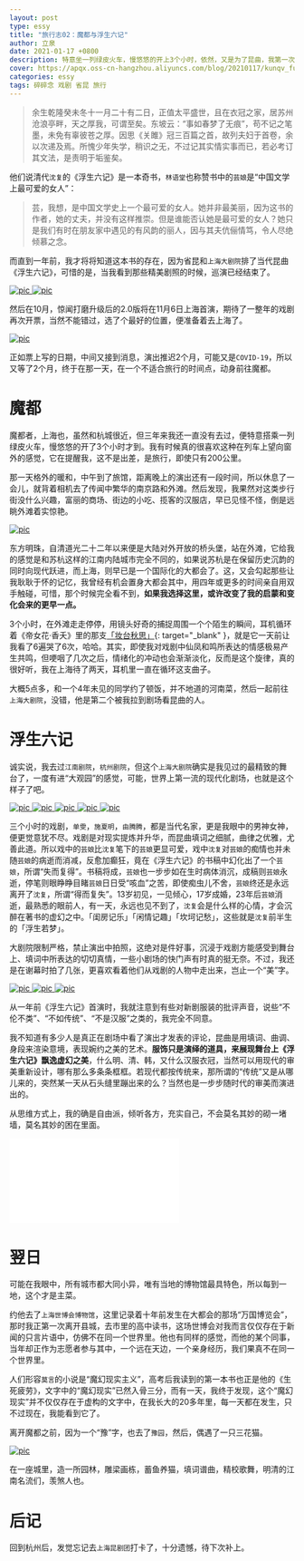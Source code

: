 ```yaml
---
layout: post
type: essy
title: "旅行志02：魔都与浮生六记"
author: 立泉
date: 2021-01-17 +0800
description: 特意坐一列绿皮火车，慢悠悠的开上3个小时，依然，又是为了昆曲，我第一次踏足上海滩。
cover: https://apqx.oss-cn-hangzhou.aliyuncs.com/blog/20210117/kunqv_fushengliuji_05.jpg
categories: essy
tags: 碎碎念 戏剧 省昆 旅行
---
```


> 余生乾隆癸未冬十一月二十有二日，正值太平盛世，且在衣冠之家，居苏州沧浪亭畔，天之厚我，可谓至矣。东坡云：“事如春梦了无痕”，苟不记之笔墨，未免有辜彼苍之厚。因思《关雎》冠三百篇之首，故列夫妇于首卷，余以次递及焉。所愧少年失学，稍识之无，不过记其实情实事而已，若必考订其文法，是责明于垢鉴矣。

他们说清代`沈复`的《浮生六记》是一本奇书，`林语堂`也称赞书中的`芸娘`是“中国文学上最可爱的女人”：

> 芸，我想，是中国文学史上一个最可爱的女人。她并非最美丽，因为这书的作者，她的丈夫，并没有这样推崇。但是谁能否认她是最可爱的女人？她只是我们有时在朋友家中遇见的有风韵的丽人，因与其夫伉俪情笃，令人尽绝倾慕之念。

而直到一年前，我才将将知道这本书的存在，因为省昆和`上海大剧院`排了当代昆曲《浮生六记》，可惜的是，当我看到那些精美剧照的时候，巡演已经结束了。

<a href="https://apqx.oss-cn-hangzhou.aliyuncs.com/blog/20210117/kunqv_fushengliuji.jpg" target="_blank">
    <img src="https://apqx.oss-cn-hangzhou.aliyuncs.com/blog/20210117/kunqv_fushengliuji_thumb.jpg" loading="lazy" alt="pic">
</a>

<a href="https://apqx.oss-cn-hangzhou.aliyuncs.com/blog/20210117/kunqv_fushengliuji_01.jpg" target="_blank">
    <img src="https://apqx.oss-cn-hangzhou.aliyuncs.com/blog/20210117/kunqv_fushengliuji_01_thumb.jpg" loading="lazy" alt="pic">
</a>

然后在10月，惊闻打磨升级后的2.0版将在11月6日上海首演，期待了一整年的戏剧再次开票，当然不能错过，选了个最好的位置，便准备着去上海了。

<a href="https://apqx.oss-cn-hangzhou.aliyuncs.com/blog/20210117/kunqv_fushengliuji_ticket.jpg" target="_blank">
    <img src="https://apqx.oss-cn-hangzhou.aliyuncs.com/blog/20210117/kunqv_fushengliuji_ticket_thumb.jpg" loading="lazy" alt="pic">
</a>

正如票上写的日期，中间又接到消息，演出推迟2个月，可能又是`COVID-19`，所以又等了2个月，终于在那一天，在一个不适合旅行的时间点，动身前往魔都。

# 魔都

魔都者，上海也，虽然和杭城很近，但三年来我还一直没有去过，便特意搭乘一列绿皮火车，慢悠悠的开了3个小时才到。我有时候真的很喜欢这种在列车上望向窗外的感觉，它在提醒我，这不是出差，是旅行，即使只有200公里。

那一天格外的暖和，中午到了旅馆，距离晚上的演出还有一段时间，所以休息了一会儿，就背着相机去了传闻中繁华的南京路和外滩。然后发现，我果然对这类步行街没什么兴趣，富丽的商场、街边的小吃、揽客的汉服店，早已见怪不怪，倒是远眺外滩着实惊艳。

<a href="https://apqx.oss-cn-hangzhou.aliyuncs.com/blog/20210117/shanghai_waitan.jpg" target="_blank">
    <img src="https://apqx.oss-cn-hangzhou.aliyuncs.com/blog/20210117/shanghai_waitan_thumb.jpg" loading="lazy" alt="pic">
</a>

东方明珠，自清道光二十二年以来便是大陆对外开放的桥头堡，站在外滩，它给我的感觉是和苏杭这样的江南内陆城市完全不同的，如果说苏杭是在保留历史沉韵的同时向现代跃进，而上海，则早已是一个国际化的大都会了。这，又会勾起那些让我耿耿于怀的记忆，我曾经有机会置身大都会其中，用四年或更多的时间亲自用双手触碰，可惜，那个时候完全看不到，**如果我选择这里，或许改变了我的启蒙和变化会来的更早一点。**

3个小时，在外滩走走停停，用镜头好奇的捕捉周围一个个陌生的瞬间，耳机循环着《帝女花·香夭》里的那支[「妆台秋思」](https://www.bilibili.com/video/BV1Ly4y1m7Tu){: target="_blank" }，就是它一天前让我看了6遍哭了6次，哈哈。其实，即使我对戏剧中仙凤和鸣所表达的情感极易产生共鸣，但哽咽了几次之后，情绪化的冲动也会渐渐淡化，反而是这个旋律，真的很好听，我在上海待了两天，耳机里一直在循环这支曲子。

大概5点多，和一个4年未见的同学约了顿饭，并不地道的河南菜，然后一起前往`上海大剧院`，没错，他是第二个被我拉到剧场看昆曲的人。

# 浮生六记

诚实说，我去过`江南剧院`，`杭州剧院`，但这个`上海大剧院`确实是我见过的最精致的舞台了，一度有进“大观园”的感觉，可能，世界上第一流的现代化剧场，也就是这个样子了吧。

<a href="https://apqx.oss-cn-hangzhou.aliyuncs.com/blog/20210117/kunqv_fushengliuji_06.jpg" target="_blank">
    <img src="https://apqx.oss-cn-hangzhou.aliyuncs.com/blog/20210117/kunqv_fushengliuji_06_thumb.jpg" loading="lazy" alt="pic">
</a>

<a href="https://apqx.oss-cn-hangzhou.aliyuncs.com/blog/20210117/kunqv_fushengliuji_05.jpg" target="_blank">
    <img src="https://apqx.oss-cn-hangzhou.aliyuncs.com/blog/20210117/kunqv_fushengliuji_05_thumb.jpg" loading="lazy" alt="pic">
</a>

<a href="https://apqx.oss-cn-hangzhou.aliyuncs.com/blog/20210117/kunqv_fushengliuji_03.jpg" target="_blank">
    <img src="https://apqx.oss-cn-hangzhou.aliyuncs.com/blog/20210117/kunqv_fushengliuji_03_thumb.jpg" loading="lazy" alt="pic">
</a>

<a href="https://apqx.oss-cn-hangzhou.aliyuncs.com/blog/20210117/kunqv_fushengliuji_02.jpg" target="_blank">
    <img src="https://apqx.oss-cn-hangzhou.aliyuncs.com/blog/20210117/kunqv_fushengliuji_02_thumb.jpg" loading="lazy" alt="pic">
</a>

<a href="https://apqx.oss-cn-hangzhou.aliyuncs.com/blog/20210117/kunqv_fushengliuji_04.jpg" target="_blank">
    <img src="https://apqx.oss-cn-hangzhou.aliyuncs.com/blog/20210117/kunqv_fushengliuji_04_thumb.jpg" loading="lazy" alt="pic">
</a>

三个小时的戏剧，`单雯`，`施夏明`，`由腾腾`，都是当代名家，更是我眼中的男神女神，便更觉意犹不尽。戏剧是对现实提炼并升华，而昆曲填词之细腻，曲律之优雅，尤善此道。所以戏中的`芸娘`比`沈复`笔下的`芸娘`更显可爱，戏中`沈复`对`芸娘`的痴情也并未随`芸娘`的病逝而消减，反愈加癫狂，竟在《浮生六记》的书稿中幻化出了一个`芸娘`，所谓“失而复得”。书稿将成，`芸娘`也一步步如在生时病体消沉，成稿则`芸娘`永逝，停笔则眼睁睁目睹`芸娘`日日受“咳血”之苦，即使痴虫儿不舍，`芸娘`终还是永远离开了`沈复`，所谓“得而复失”。13岁初见，一见倾心，17岁成婚，23年后`芸娘`消逝，最熟悉的眼前人，有一天，永远也见不到了，`沈复`会是什么样的心情，才会沉醉在著书的虚幻之中。「闺房记乐」「闲情记趣」「坎坷记愁」，这些就是`沈复`前半生的「浮生若梦」。 

大剧院限制严格，禁止演出中拍照，这绝对是件好事，沉浸于戏剧方能感受到舞台上、填词中所表达的切切真情，一些小剧场的快门声有时真的挺无奈。不过，我还是在谢幕时拍了几张，更喜欢看着他们从戏剧的人物中走出来，岂止一个“美”字。

<a href="https://apqx.oss-cn-hangzhou.aliyuncs.com/blog/20210117/kunqv_fushengliuji_07.jpg" target="_blank">
    <img src="https://apqx.oss-cn-hangzhou.aliyuncs.com/blog/20210117/kunqv_fushengliuji_07_thumb.jpg" loading="lazy" alt="pic">
</a>

<a href="https://apqx.oss-cn-hangzhou.aliyuncs.com/blog/20210117/kunqv_fushengliuji_08.jpg" target="_blank">
    <img src="https://apqx.oss-cn-hangzhou.aliyuncs.com/blog/20210117/kunqv_fushengliuji_08_thumb.jpg" loading="lazy" alt="pic">
</a>

<a href="https://apqx.oss-cn-hangzhou.aliyuncs.com/blog/20210117/kunqv_fushengliuji_09.jpg" target="_blank">
    <img src="https://apqx.oss-cn-hangzhou.aliyuncs.com/blog/20210117/kunqv_fushengliuji_09_thumb.jpg" loading="lazy" alt="pic">
</a>

从一年前《浮生六记》首演时，我就注意到有些对新剧服装的批评声音，说些“不伦不类”、“不如传统”、“不是汉服”之类的，我完全不同意。

我不知道有多少人是真正在剧场中看了演出才发表的评论，昆曲是用填词、曲调、身段来渲染意境，表现婉约之美的艺术。**服饰只是演绎的道具，来展现舞台上《浮生六记》飘逸虚幻之美**，什么明、清、韩，又什么汉服衣冠，当然可以用现代的审美重新设计，哪有那么多条条框框。若现代都按传统来，那所谓的“传统”又是从哪儿来的，突然某一天从石头缝里蹦出来的么？当然也是一步步随时代的审美而演进出的。

从思维方式上，我的确是自由派，倾听各方，充实自己，不会莫名其妙的砌一堵墙，莫名其妙的困在里面。

<div class="video-container">
    <iframe loading="lazy" src="//player.bilibili.com/player.html?aid=671187442&bvid=BV15U4y147jD&cid=283287734&page=1" scrolling="no" border="0" frameborder="no" framespacing="0" allowfullscreen="true"> </iframe>
</div>

# 翌日

可能在我眼中，所有城市都大同小异，唯有当地的博物馆最具特色，所以每到一地，这个才是主菜。

约他去了`上海世博会博物馆`，这里记录着十年前发生在大都会的那场“万国博览会”，那时我正第一次离开县城，去市里的高中读书，这场世博会对我而言仅仅存在于新闻的只言片语中，仿佛不在同一个世界里。他也有同样的感觉，而他的某个同事，当年却正作为志愿者参与其中，一个远在天边，一个亲身经历，我们果真不在同一个世界里。

人们形容`莫言`的小说是“魔幻现实主义”，高考后我读到的第一本书也正是他的《生死疲劳》，文字中的“魔幻现实”已然入骨三分，而有一天，我终于发现，这个“魔幻现实”并不仅仅存在于虚构的文字中，在我长大的20多年里，每一天都在发生，只不过现在，我能看到它了。

离开魔都之前，因为一个“豫”字，也去了`豫园`，然后，偶遇了一只三花猫。

<a href="https://apqx.oss-cn-hangzhou.aliyuncs.com/blog/20210117/shanghai_yuyuan.jpg" target="_blank">
    <img src="https://apqx.oss-cn-hangzhou.aliyuncs.com/blog/20210117/shanghai_yuyuan_thumb.jpg" loading="lazy" alt="pic">
</a>

在一座城里，造一所园林，雕梁画栋，蓄鱼养猫，填词谱曲，精校歌舞，明清的江南名流们，羡煞人也。

# 后记

回到杭州后，发觉忘记去`上海昆剧团`打卡了，十分遗憾，待下次补上。
